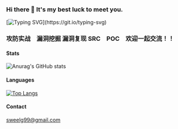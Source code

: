 ### Hi there 👋 It's my best luck to meet you.

[![Typing SVG](https://readme-typing-svg.demolab.com?font=Fira+Code&size=30&pause=2000&color=90F783&vCenter=true&width=1000&height=60&lines=I+don+not+konw+where+to+go%2Cbut+I+have+been+on+the+road.)](https://git.io/typing-svg)

### 攻防实战　漏洞挖掘 漏洞复现 SRC　POC　欢迎一起交流！！


#### Stats
![Anurag's GitHub stats](https://github-readme-stats.vercel.app/api?username=Sweelg&show_icons=true&theme=radical)


#### Languages
[![Top Langs](https://github-readme-stats.vercel.app/api/top-langs/?username=Sweelg)](https://github.com/anuraghazra/github-readme-stats)


#### Contact
sweelg99@gmail.com

